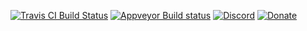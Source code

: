 [![Travis CI Build Status](https://travis-ci.org/devmiyax/yabause.svg?branch=master)](https://travis-ci.org/devmiyax/yabause)
[![Appveyor Build status](https://ci.appveyor.com/api/projects/status/27foxtv7thxgvu5k/branch/master?svg=true)](https://ci.appveyor.com/project/devmiyax/yabause)
[![Discord](https://img.shields.io/discord/559158456515559424.svg?label=&logo=discord&logoColor=ffffff&color=7389D8&labelColor=6A7EC2)](https://discord.gg/aRJhTBH)
[![Donate](https://liberapay.com/assets/widgets/donate.svg)](https://liberapay.com/~32349/donate)
